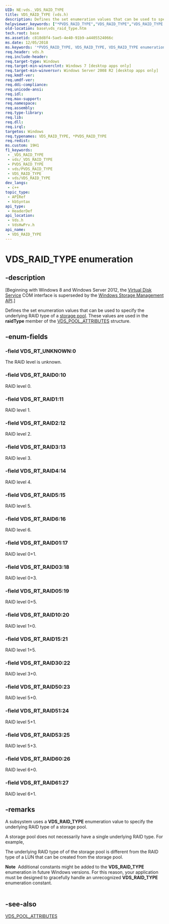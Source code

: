 ```yaml
---
UID: NE:vds._VDS_RAID_TYPE
title: VDS_RAID_TYPE (vds.h)
description: Defines the set enumeration values that can be used to specify the underlying RAID type of a storage pool. (VDS_RAID_TYPE)
helpviewer_keywords: ["*PVDS_RAID_TYPE","VDS_RAID_TYPE","VDS_RAID_TYPE enumeration","VDS_RT_RAID0","VDS_RT_RAID01","VDS_RT_RAID03","VDS_RT_RAID05","VDS_RT_RAID1","VDS_RT_RAID10","VDS_RT_RAID15","VDS_RT_RAID2","VDS_RT_RAID3","VDS_RT_RAID30","VDS_RT_RAID4","VDS_RT_RAID5","VDS_RT_RAID50","VDS_RT_RAID51","VDS_RT_RAID53","VDS_RT_RAID6","VDS_RT_RAID60","VDS_RT_RAID61","VDS_RT_UNKNOWN","base.vds_raid_type","vds/VDS_RAID_TYPE","vds/VDS_RT_RAID0","vds/VDS_RT_RAID01","vds/VDS_RT_RAID03","vds/VDS_RT_RAID05","vds/VDS_RT_RAID1","vds/VDS_RT_RAID10","vds/VDS_RT_RAID15","vds/VDS_RT_RAID2","vds/VDS_RT_RAID3","vds/VDS_RT_RAID30","vds/VDS_RT_RAID4","vds/VDS_RT_RAID5","vds/VDS_RT_RAID50","vds/VDS_RT_RAID51","vds/VDS_RT_RAID53","vds/VDS_RT_RAID6","vds/VDS_RT_RAID60","vds/VDS_RT_RAID61","vds/VDS_RT_UNKNOWN","vdshwprv/VDS_RAID_TYPE","vdshwprv/VDS_RT_RAID0","vdshwprv/VDS_RT_RAID01","vdshwprv/VDS_RT_RAID03","vdshwprv/VDS_RT_RAID05","vdshwprv/VDS_RT_RAID1","vdshwprv/VDS_RT_RAID10","vdshwprv/VDS_RT_RAID15","vdshwprv/VDS_RT_RAID2","vdshwprv/VDS_RT_RAID3","vdshwprv/VDS_RT_RAID30","vdshwprv/VDS_RT_RAID4","vdshwprv/VDS_RT_RAID5","vdshwprv/VDS_RT_RAID50","vdshwprv/VDS_RT_RAID51","vdshwprv/VDS_RT_RAID53","vdshwprv/VDS_RT_RAID6","vdshwprv/VDS_RT_RAID60","vdshwprv/VDS_RT_RAID61","vdshwprv/VDS_RT_UNKNOWN"]
old-location: base\vds_raid_type.htm
tech.root: base
ms.assetid: c818d8f4-5ae5-4e40-91b9-a4405524066c
ms.date: 12/05/2018
ms.keywords: '*PVDS_RAID_TYPE, VDS_RAID_TYPE, VDS_RAID_TYPE enumeration, VDS_RT_RAID0, VDS_RT_RAID01, VDS_RT_RAID03, VDS_RT_RAID05, VDS_RT_RAID1, VDS_RT_RAID10, VDS_RT_RAID15, VDS_RT_RAID2, VDS_RT_RAID3, VDS_RT_RAID30, VDS_RT_RAID4, VDS_RT_RAID5, VDS_RT_RAID50, VDS_RT_RAID51, VDS_RT_RAID53, VDS_RT_RAID6, VDS_RT_RAID60, VDS_RT_RAID61, VDS_RT_UNKNOWN, base.vds_raid_type, vds/VDS_RAID_TYPE, vds/VDS_RT_RAID0, vds/VDS_RT_RAID01, vds/VDS_RT_RAID03, vds/VDS_RT_RAID05, vds/VDS_RT_RAID1, vds/VDS_RT_RAID10, vds/VDS_RT_RAID15, vds/VDS_RT_RAID2, vds/VDS_RT_RAID3, vds/VDS_RT_RAID30, vds/VDS_RT_RAID4, vds/VDS_RT_RAID5, vds/VDS_RT_RAID50, vds/VDS_RT_RAID51, vds/VDS_RT_RAID53, vds/VDS_RT_RAID6, vds/VDS_RT_RAID60, vds/VDS_RT_RAID61, vds/VDS_RT_UNKNOWN, vdshwprv/VDS_RAID_TYPE, vdshwprv/VDS_RT_RAID0, vdshwprv/VDS_RT_RAID01, vdshwprv/VDS_RT_RAID03, vdshwprv/VDS_RT_RAID05, vdshwprv/VDS_RT_RAID1, vdshwprv/VDS_RT_RAID10, vdshwprv/VDS_RT_RAID15, vdshwprv/VDS_RT_RAID2, vdshwprv/VDS_RT_RAID3, vdshwprv/VDS_RT_RAID30, vdshwprv/VDS_RT_RAID4, vdshwprv/VDS_RT_RAID5, vdshwprv/VDS_RT_RAID50, vdshwprv/VDS_RT_RAID51, vdshwprv/VDS_RT_RAID53, vdshwprv/VDS_RT_RAID6, vdshwprv/VDS_RT_RAID60, vdshwprv/VDS_RT_RAID61, vdshwprv/VDS_RT_UNKNOWN'
req.header: vds.h
req.include-header: 
req.target-type: Windows
req.target-min-winverclnt: Windows 7 [desktop apps only]
req.target-min-winversvr: Windows Server 2008 R2 [desktop apps only]
req.kmdf-ver: 
req.umdf-ver: 
req.ddi-compliance: 
req.unicode-ansi: 
req.idl: 
req.max-support: 
req.namespace: 
req.assembly: 
req.type-library: 
req.lib: 
req.dll: 
req.irql: 
targetos: Windows
req.typenames: VDS_RAID_TYPE, *PVDS_RAID_TYPE
req.redist: 
ms.custom: 19H1
f1_keywords:
 - _VDS_RAID_TYPE
 - vds/_VDS_RAID_TYPE
 - PVDS_RAID_TYPE
 - vds/PVDS_RAID_TYPE
 - VDS_RAID_TYPE
 - vds/VDS_RAID_TYPE
dev_langs:
 - c++
topic_type:
 - APIRef
 - kbSyntax
api_type:
 - HeaderDef
api_location:
 - Vds.h
 - VdsHwPrv.h
api_name:
 - VDS_RAID_TYPE
---
```


# VDS_RAID_TYPE enumeration


## -description

<p class="CCE_Message">[Beginning with Windows 8 and Windows Server 2012, the <a href="/windows/desktop/VDS/virtual-disk-service-portal">Virtual Disk Service</a> COM interface is superseded by the <a href="/previous-versions/windows/desktop/stormgmt/windows-storage-management-api-portal">Windows Storage Management API</a>.]

Defines the set enumeration values that can be used to specify the underlying RAID type of a  <a href="/windows/desktop/VDS/storage-pool-object">storage pool</a>. These values are used in the <b>raidType</b> member of the <a href="/windows/desktop/api/vdshwprv/ns-vdshwprv-vds_pool_attributes">VDS_POOL_ATTRIBUTES</a> structure.

## -enum-fields

### -field VDS_RT_UNKNOWN:0

The RAID level is unknown.

### -field VDS_RT_RAID0:10

RAID level 0.

### -field VDS_RT_RAID1:11

RAID level 1.

### -field VDS_RT_RAID2:12

RAID level 2.

### -field VDS_RT_RAID3:13

RAID level 3.

### -field VDS_RT_RAID4:14

RAID level 4.

### -field VDS_RT_RAID5:15

RAID level 5.

### -field VDS_RT_RAID6:16

RAID level 6.

### -field VDS_RT_RAID01:17

RAID level 0+1.

### -field VDS_RT_RAID03:18

RAID level 0+3.

### -field VDS_RT_RAID05:19

RAID level 0+5.

### -field VDS_RT_RAID10:20

RAID level 1+0.

### -field VDS_RT_RAID15:21

RAID level 1+5.

### -field VDS_RT_RAID30:22

RAID level 3+0.

### -field VDS_RT_RAID50:23

RAID level 5+0.

### -field VDS_RT_RAID51:24

RAID level 5+1.

### -field VDS_RT_RAID53:25

RAID level 5+3.

### -field VDS_RT_RAID60:26

RAID level 6+0.

### -field VDS_RT_RAID61:27

RAID level 6+1.

## -remarks

A subsystem uses a  <b>VDS_RAID_TYPE</b> enumeration value to specify the underlying RAID type of a storage pool. 

A storage pool does not necessarily have a single underlying RAID type. For example, 

The underlying RAID type of of the storage pool is different from the RAID type of a LUN that can be created from the storage pool.

<div class="alert"><b>Note</b>  Additional constants might be added to the <b>VDS_RAID_TYPE</b> enumeration in future Windows versions. For this reason, your application must be designed to gracefully handle an unrecognized <b>VDS_RAID_TYPE</b> enumeration constant.</div>
<div> </div>

## -see-also

<a href="/windows/desktop/api/vdshwprv/ns-vdshwprv-vds_pool_attributes">VDS_POOL_ATTRIBUTES</a>
